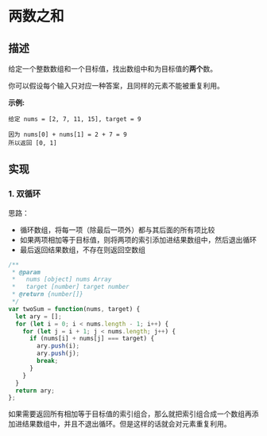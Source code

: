 # 两数之和

## 描述

给定一个整数数组和一个目标值，找出数组中和为目标值的**两个**数。

你可以假设每个输入只对应一种答案，且同样的元素不能被重复利用。

**示例:**

```text
给定 nums = [2, 7, 11, 15], target = 9

因为 nums[0] + nums[1] = 2 + 7 = 9
所以返回 [0, 1]
```

## 实现

### 1. 双循环

思路：

* 循环数组，将每一项（除最后一项外）都与其后面的所有项比较
* 如果两项相加等于目标值，则将两项的索引添加进结果数组中，然后退出循环
* 最后返回结果数组，不存在则返回空数组

```javascript
/**
 * @param
 *   nums [object] nums Array
 *   target [number] target number
 * @return {number[]}
 */
var twoSum = function(nums, target) {
  let ary = [];
  for (let i = 0; i < nums.length - 1; i++) {
    for (let j = i + 1; j < nums.length; j++) {
      if (nums[i] + nums[j] === target) {
        ary.push(i);
        ary.push(j);
        break;
      }
    }
  }
  return ary;
};
```

如果需要返回所有相加等于目标值的索引组合，那么就把索引组合成一个数组再添加进结果数组中，并且不退出循环。但是这样的话就会对元素重复利用。

